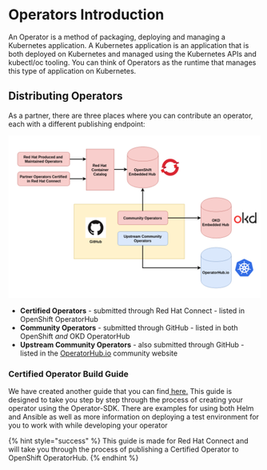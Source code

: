# Operators Introduction

An Operator is a method of packaging, deploying and managing a Kubernetes application. A Kubernetes application is an application that is both deployed on Kubernetes and managed using the Kubernetes APIs and kubectl/oc tooling. You can think of Operators as the runtime that manages this type of application on Kubernetes.

## Distributing Operators

As a partner, there are three places where you can contribute an operator, each with a different publishing endpoint:

![](../.gitbook/assets/operator-publishing-paths-1.png)

* **Certified Operators** - submitted through Red Hat Connect - listed in OpenShift OperatorHub
* **Community Operators** - submitted through GitHub - listed in both OpenShift _and_ OKD OperatorHub
* **Upstream Community Operators** - also submitted through GitHub -  listed in the [OperatorHub.io](https://operatorhub.io)  community website

### Certified Operator Build Guide

We have created another guide that you can find[ here.](https://redhat-connect.gitbook.io/certified-operator-guide/) This guide is designed to take you step by step through the process of creating your operator using the Operator-SDK. There are examples for using both Helm and Ansible as well as more information on deploying a test environment for you to work with while developing your operator

{% hint style="success" %}
This guide is made for Red Hat Connect and will take you through the process of publishing a Certified Operator to OpenShift OperatorHub.
{% endhint %}


